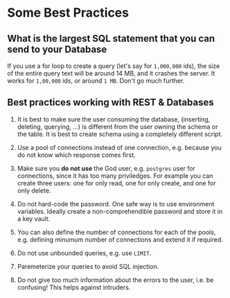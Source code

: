 # Some Best Practices

## What is the largest SQL statement that you can send to your Database

If you use a for loop to create a query (let's say for `1,000,000` ids), the size of the entire query text will be around 14 MB, and it crashes the server. It works for `1,00,000` ids, or around `1 MB`. Don't go much further.

## Best practices working with REST & Databases

1. It is best to make sure the user consuming the database, (inserting, deleting, querying, ...) is different from the user owning the schema or the table. It is best to create schema using a completely different script.

2. Use a pool of connections instead of one connection, e.g. because you do not know which response comes first.

3. Make sure you **do not use** the God user, e.g. `postgres` user for connections, since it has too many priviledges. For example you can create three users: one for only read, one for only create, and one for only delete.

4. Do not hard-code the password. One safe way is to use environment variables. Ideally create a non-comprehendible password and store it in a key vault.

5. You can also define the number of connections for each of the pools, e.g. defining minumum number of connections and extend it if required.

6. Do not use unbounded queries, e.g. use `LIMIT`.

7. Paremeterize your queries to avoid SQL injection.

8. Do not give too much information about the errors to the user, i.e. be confusing! This helps against intruders.
